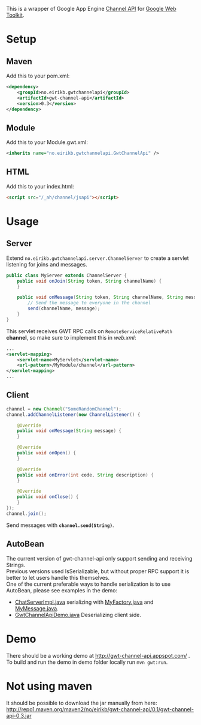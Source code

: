 This is a wrapper of Google App Engine [Channel API](https://developers.google.com/appengine/docs/java/channel/overview) for [Google Web Toolkit](https://developers.google.com/web-toolkit).

Setup
=====

Maven
-----

Add this to your pom.xml:

```XML
<dependency>
    <groupId>no.eirikb.gwtchannelapi</groupId>
    <artifactId>gwt-channel-api</artifactId>
    <version>0.3</version>
</dependency>
```

Module
------

Add this to your Module.gwt.xml:

```XML
<inherits name="no.eirikb.gwtchannelapi.GwtChannelApi" />
```

HTML
----

Add this to your index.html:

```HTML
<script src="/_ah/channel/jsapi"></script>
```

Usage
=====

Server
------

Extend `no.eirikb.gwtchannelapi.server.ChannelServer` to create a servlet listening for joins and messages.

```Java
public class MyServer extends ChannelServer {
    public void onJoin(String token, String channelName) {
    }

    public void onMessage(String token, String channelName, String message) {
        // Send the message to everyone in the channel
        send(channelName, message);
    }
}
```

This servlet receives GWT RPC calls on `RemoteServiceRelativePath` __channel__, so make sure to implement this in _web.xml_:

```XML
...
<servlet-mapping>
    <servlet-name>MyServlet</servlet-name>
    <url-pattern>/MyModule/channel</url-pattern>
</servlet-mapping>
...
```

Client
------

```Java
channel = new Channel("SomeRandomChannel");
channel.addChannelListener(new ChannelListener() {

    @Override
    public void onMessage(String message) {
    }

    @Override
    public void onOpen() {
    }

    @Override
    public void onError(int code, String description) {
    }

    @Override
    public void onClose() {
    }
});
channel.join();
```

Send messages with __`channel.send(String)`__.

AutoBean
--------

The current version of gwt-channel-api only support sending and receiving Strings.  
Previous versions used IsSerializable, but without proper RPC support it is better to let users handle this themselves.  
One of the current preferable ways to handle serialization is to use AutoBean, please see examples in the demo:

 *  [ChatServerImpl.java](/eirikb/gwt-channel-api/blob/master/demo/src/main/java/no/eirikb/gwtchannelapidemo/server/ChatServiceImpl.java) serializing with [MyFactory.java](/eirikb/gwt-channel-api/blob/master/demo/src/main/java/no/eirikb/gwtchannelapidemo/server/MyFactory.java) and [MyMessage.java](/eirikb/gwt-channel-api/blob/master/demo/src/main/java/no/eirikb/gwtchannelapidemo/shared/MyMessage.java).
 * [GwtChannelApiDemo.java](/eirikb/gwt-channel-api/blob/master/demo/src/main/java/no/eirikb/gwtchannelapidemo/client/GwtChannelApiDemo.java) Deserializing client side.

Demo
====

There should be a working demo at http://gwt-channel-api.appspot.com/ .  
To build and run the demo in demo folder locally run `mvn gwt:run`.

Not using maven
===============

It should be possible to download the jar manually from here:  
http://repo1.maven.org/maven2/no/eirikb/gwt-channel-api/0.1/gwt-channel-api-0.3.jar

